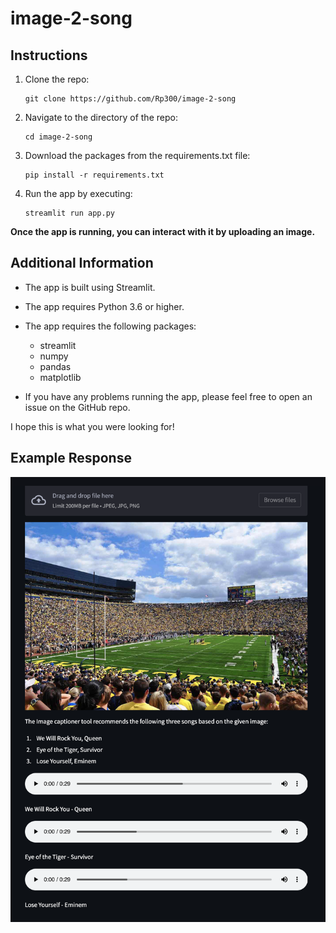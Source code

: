 # image-2-song

## Instructions

1. Clone the repo:

    ```
    git clone https://github.com/Rp300/image-2-song
    ```
2. Navigate to the directory of the repo:
    ```
    cd image-2-song
    ```

3. Download the packages from the requirements.txt file:
    ```
    pip install -r requirements.txt
    ```

4. Run the app by executing:
    ```
    streamlit run app.py
    ```
    

**Once the app is running, you can interact with it by uploading an image.**


## Additional Information

* The app is built using Streamlit.
* The app requires Python 3.6 or higher.
* The app requires the following packages:
    * streamlit
    * numpy
    * pandas
    * matplotlib

* If you have any problems running the app, please feel free to open an issue on the GitHub repo.


I hope this is what you were looking for!


## Example Response
![Alt text](misc/mvp_output.png?raw=true)
